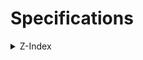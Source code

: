 # Specifications

<details>
<summary>Z-Index</summary>
<div>

| Z-Index | Entity |
| --: | --- |
| 253 | Header, Header II |
| 254 | Contact modal background |
| 255 | Contact modal |

</div>
</details>
